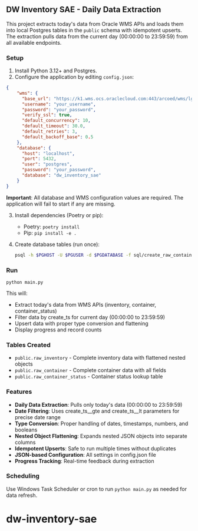 ## DW Inventory SAE - Daily Data Extraction

This project extracts today's data from Oracle WMS APIs and loads them into local Postgres tables in the `public` schema with idempotent upserts. The extraction pulls data from the current day (00:00:00 to 23:59:59) from all available endpoints.

### Setup

1. Install Python 3.12+ and Postgres.
2. Configure the application by editing `config.json`:

```json
{
    "wms": {
      "base_url": "https://k1.wms.ocs.oraclecloud.com:443/arcoed/wms/lgfapi/v10",
      "username": "your_username",
      "password": "your_password",
      "verify_ssl": true,
      "default_concurrency": 10,
      "default_timeout": 30.0,
      "default_retries": 3,
      "default_backoff_base": 0.5
    },
    "database": {
      "host": "localhost",
      "port": 5432,
      "user": "postgres",
      "password": "your_password",
      "database": "dw_inventory_sae"
    }
}
```

**Important**: All database and WMS configuration values are required. The application will fail to start if any are missing.

3. Install dependencies (Poetry or pip):
   - Poetry: `poetry install`
   - Pip: `pip install -e .`

4. Create database tables (run once):
   ```bash
   psql -h $PGHOST -U $PGUSER -d $PGDATABASE -f sql/create_raw_container.sql
   ```

### Run

```
python main.py
```

This will:
- Extract today's data from WMS APIs (inventory, container, container_status)
- Filter data by create_ts for current day (00:00:00 to 23:59:59)
- Upsert data with proper type conversion and flattening
- Display progress and record counts

### Tables Created

- `public.raw_inventory` - Complete inventory data with flattened nested objects
- `public.raw_container` - Complete container data with all fields
- `public.raw_container_status` - Container status lookup table

### Features

- **Daily Data Extraction**: Pulls only today's data (00:00:00 to 23:59:59)
- **Date Filtering**: Uses create_ts__gte and create_ts__lt parameters for precise date range
- **Type Conversion**: Proper handling of dates, timestamps, numbers, and booleans
- **Nested Object Flattening**: Expands nested JSON objects into separate columns
- **Idempotent Upserts**: Safe to run multiple times without duplicates
- **JSON-based Configuration**: All settings in config.json file
- **Progress Tracking**: Real-time feedback during extraction

### Scheduling

Use Windows Task Scheduler or cron to run `python main.py` as needed for data refresh.


# dw-inventory-sae
